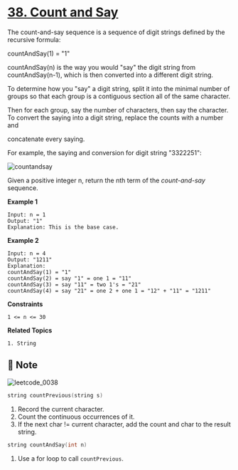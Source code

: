 # [38. Count and Say](https://leetcode.com/problems/count-and-say)

The count-and-say sequence is a sequence of digit strings defined by the recursive formula:

countAndSay(1) = "1"

countAndSay(n) is the way you would "say" the digit string from countAndSay(n-1), which is then converted into a different digit string.

To determine how you "say" a digit string, split it into the minimal number of groups so that each group is a contiguous section all of the same character.

Then for each group, say the number of characters, then say the character. To convert the saying into a digit string, replace the counts with a number and

concatenate every saying.

For example, the saying and conversion for digit string "3322251":

![countandsay](https://user-images.githubusercontent.com/86006022/143616766-7db5408b-2b0d-4f9a-ba28-da376520e211.jpeg)

Given a positive integer n, return the nth term of the *count-and-say* sequence.

**Example 1**

```text
Input: n = 1
Output: "1"
Explanation: This is the base case.
```

**Example 2**

```text
Input: n = 4
Output: "1211"
Explanation:
countAndSay(1) = "1"
countAndSay(2) = say "1" = one 1 = "11"
countAndSay(3) = say "11" = two 1's = "21"
countAndSay(4) = say "21" = one 2 + one 1 = "12" + "11" = "1211"
```

**Constraints**

```text
1 <= n <= 30
```

**Related Topics**

```text
1. String
```

## :memo: Note

![leetcode_0038](https://user-images.githubusercontent.com/86006022/143689620-0fa7bede-1d1f-4dd4-9f74-28bb99d6dfb3.gif)

```cpp
string countPrevious(string s)
```

1. Record the current character.
2. Count the continuous occurrences of it.
3. If the next char != current character, add the count and char to the result string.

```cpp
string countAndSay(int n)
```

1. Use a for loop to call `countPrevious`.
